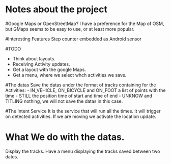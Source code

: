 Notes about the project
=======================

#Google Maps or OpenStreetMap?
I have a preference for the Map of OSM, but GMaps seems to be easy to use, or
at least more popular.

#Interesting Features
Step counter embedded as Android sensor

#TODO
- Think about layouts.
- Receiving Activity updates.
- Get a layout with the google Maps.
- Get a menu, where we select whch activities we save.

#The datas
Save the datas under the format of tracks containing for the Activities:
    - IN_VEHICLE, ON_BICYCLE and ON_FOOT
      a list of points with the time
    - STILL
      the position time of start and time of end
    - UNKNOW and TITLING
      nothing, we will not save the datas in this case.

#The Intent Service
It is the service that will run all the times. It will trigger on detected
activities. If we are moving we activate the location update.

# What We do with the datas.
Display the tracks.
Have a menu displaying the tracks saved between two dates.

